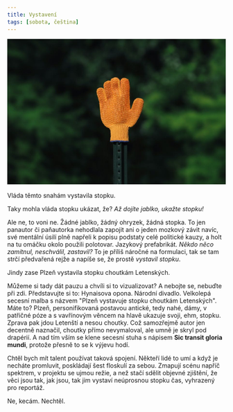 ```yaml
---
title: Vystavení
tags: [sobota, čeština]
---
```


![cover](/img/stopka.jpg)

Vláda těmto snahám vystavila stopku.

Taky mohla vláda stopku ukázat, že? _Až dojíte jablko, ukažte stopku!_

Ale ne, to voni ne. Žádné jablko, žádný ohryzek, žádná stopka. To jen panautor či paňautorka nehodlala zapojit ani o jeden mozkový závit navíc, své mentální úsilí plně napřeli k popisu podstaty celé politické kauzy, a holt na tu omáčku okolo použili polotovar. Jazykový prefabrikát. _Někdo něco zamítnul, neschválil, zastavil?_ To je příliš náročné na formulaci, tak se tam strčí předvařená rejže a napíše se, že prostě _vystavil stopku_.

Jindy zase Plzeň vystavila stopku choutkám Letenských.

Můžeme si tady dát pauzu a chvíli si to vizualizovat? A nebojte se, nebuďte při zdi. Představujte si to: Hynaisova opona. Národní divadlo. Velkolepá secesní malba s názvem "Plzeň vystavuje stopku choutkám Letenských". Máte to? Plzeň, personifikovaná postavou antické, tedy nahé, dámy, v patřičné póze a s vavřínovým věncem na hlavě ukazuje svoji, ehm, stopku. Zprava pak jdou Letenští a nesou choutky. Což samozřejmě autor jen decentně naznačil, choutky přímo nevymaloval, ale umně je skryl pod drapérií. A nad tím vším se klene secesní stuha s nápisem **Sic transit gloria mundi**, protože přesně to se k výjevu hodí.

Chtěl bych mít talent používat taková spojení. Někteří lidé to umí a když je necháte promluvit, poskládají šest floskulí za sebou. Zmapují scénu napříč spektrem, v projektu se ujmou režie, a než stačí sdělit objevné zjištění, že věci jsou tak, jak jsou, tak jim vystaví neúprosnou stopku čas, vyhrazený pro reportáž.

Ne, kecám. Nechtěl.